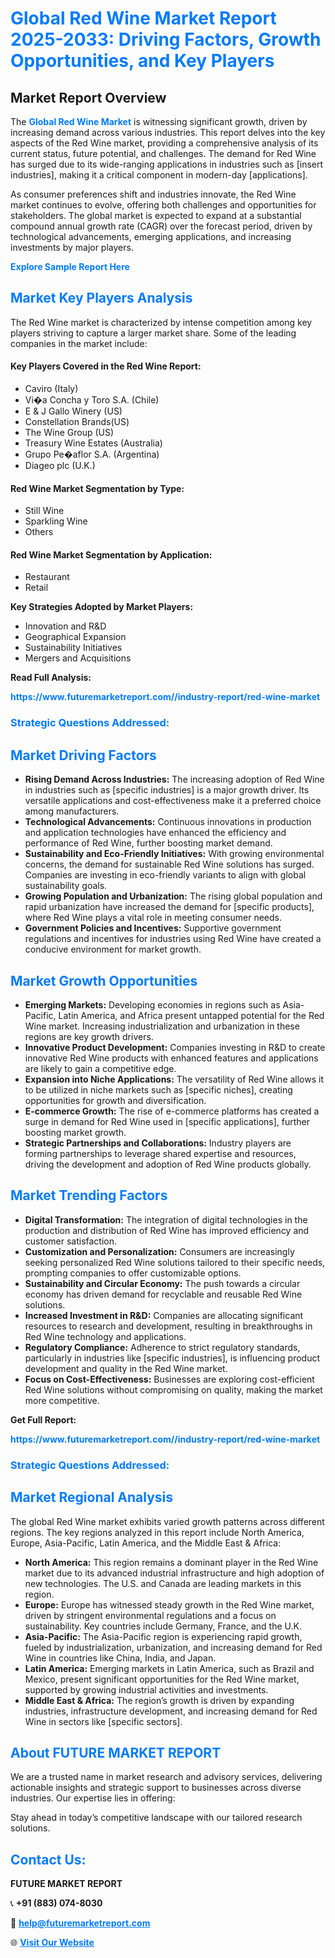 <h1 style="color: #007BFF;">Global Red Wine Market Report 2025-2033: Driving Factors, Growth Opportunities, and Key Players</h1>

<section id="overview">
<h2>Market Report Overview</h2>
<p>The <a href="https://www.futuremarketreport.com//industry-report/red-wine-market" style="color: #007BFF; text-decoration: none;"><strong>Global Red Wine Market</strong></a> is witnessing significant growth, driven by increasing demand across various industries. This report delves into the key aspects of the Red Wine market, providing a comprehensive analysis of its current status, future potential, and challenges. The demand for Red Wine has surged due to its wide-ranging applications in industries such as [insert industries], making it a critical component in modern-day [applications].</p>
<p>As consumer preferences shift and industries innovate, the Red Wine market continues to evolve, offering both challenges and opportunities for stakeholders. The global market is expected to expand at a substantial compound annual growth rate (CAGR) over the forecast period, driven by technological advancements, emerging applications, and increasing investments by major players.</p>
</section>

<section id="overview">
<p><a href="https://www.futuremarketreport.com//request-sample/reportId=62994" style="color: #007BFF; text-decoration: none;"><strong>Explore Sample Report Here</strong></a></p>
</section>

<section id="key-players">
<h2 style="color: #007BFF;">Market Key Players Analysis</h2>
<p>The Red Wine market is characterized by intense competition among key players striving to capture a larger market share. Some of the leading companies in the market include:</p>
<h4>Key Players Covered in the Red Wine Report:</h4>
<ul><li>Caviro (Italy)</li><li>Vi�a Concha y Toro S.A. (Chile)</li><li>E &amp; J Gallo Winery (US)</li><li>Constellation Brands(US)</li><li>The Wine Group (US)</li><li>Treasury Wine Estates (Australia)</li><li>Grupo Pe�aflor S.A. (Argentina)</li><li>Diageo plc (U.K.)</li></ul>
<h4>Red Wine Market Segmentation by Type:</h4>
<ul><li>Still Wine</li><li>Sparkling Wine</li><li>Others</li></ul>

<h4>Red Wine Market Segmentation by Application:</h4>
<ul><li>Restaurant</li><li>Retail</li></ul>
<p><strong>Key Strategies Adopted by Market Players:</strong></p>
<ul>
<li>Innovation and R&D</li>
<li>Geographical Expansion</li>
<li>Sustainability Initiatives</li>
<li>Mergers and Acquisitions</li>
</ul>
</section>

<section>
<p><strong>Read Full Analysis: </strong></p><a href="https://www.futuremarketreport.com//industry-report/red-wine-market" style="color: #007BFF; text-decoration: none;"><strong>https://www.futuremarketreport.com//industry-report/red-wine-market</strong></a>
<h3 style="color: #007BFF;">Strategic Questions Addressed:</h3>
</section>

<section id="driving-factors">
<h2 style="color: #007BFF;">Market Driving Factors</h2>
<ul>
<li><strong>Rising Demand Across Industries:</strong> The increasing adoption of Red Wine in industries such as [specific industries] is a major growth driver. Its versatile applications and cost-effectiveness make it a preferred choice among manufacturers.</li>
<li><strong>Technological Advancements:</strong> Continuous innovations in production and application technologies have enhanced the efficiency and performance of Red Wine, further boosting market demand.</li>
<li><strong>Sustainability and Eco-Friendly Initiatives:</strong> With growing environmental concerns, the demand for sustainable Red Wine solutions has surged. Companies are investing in eco-friendly variants to align with global sustainability goals.</li>
<li><strong>Growing Population and Urbanization:</strong> The rising global population and rapid urbanization have increased the demand for [specific products], where Red Wine plays a vital role in meeting consumer needs.</li>
<li><strong>Government Policies and Incentives:</strong> Supportive government regulations and incentives for industries using Red Wine have created a conducive environment for market growth.</li>
</ul>
</section>

<section id="growth-opportunities">
<h2 style="color: #007BFF;">Market Growth Opportunities</h2>
<ul>
<li><strong>Emerging Markets:</strong> Developing economies in regions such as Asia-Pacific, Latin America, and Africa present untapped potential for the Red Wine market. Increasing industrialization and urbanization in these regions are key growth drivers.</li>
<li><strong>Innovative Product Development:</strong> Companies investing in R&D to create innovative Red Wine products with enhanced features and applications are likely to gain a competitive edge.</li>
<li><strong>Expansion into Niche Applications:</strong> The versatility of Red Wine allows it to be utilized in niche markets such as [specific niches], creating opportunities for growth and diversification.</li>
<li><strong>E-commerce Growth:</strong> The rise of e-commerce platforms has created a surge in demand for Red Wine used in [specific applications], further boosting market growth.</li>
<li><strong>Strategic Partnerships and Collaborations:</strong> Industry players are forming partnerships to leverage shared expertise and resources, driving the development and adoption of Red Wine products globally.</li>
</ul>
</section>

<section id="trending-factors">
<h2 style="color: #007BFF;">Market Trending Factors</h2>
<ul>
<li><strong>Digital Transformation:</strong> The integration of digital technologies in the production and distribution of Red Wine has improved efficiency and customer satisfaction.</li>
<li><strong>Customization and Personalization:</strong> Consumers are increasingly seeking personalized Red Wine solutions tailored to their specific needs, prompting companies to offer customizable options.</li>
<li><strong>Sustainability and Circular Economy:</strong> The push towards a circular economy has driven demand for recyclable and reusable Red Wine solutions.</li>
<li><strong>Increased Investment in R&D:</strong> Companies are allocating significant resources to research and development, resulting in breakthroughs in Red Wine technology and applications.</li>
<li><strong>Regulatory Compliance:</strong> Adherence to strict regulatory standards, particularly in industries like [specific industries], is influencing product development and quality in the Red Wine market.</li>
<li><strong>Focus on Cost-Effectiveness:</strong> Businesses are exploring cost-efficient Red Wine solutions without compromising on quality, making the market more competitive.</li>
</ul>
</section>

<section>
<p><strong>Get Full Report: </strong></p><a href="https://www.futuremarketreport.com//industry-report/red-wine-market" style="color: #007BFF; text-decoration: none;"><strong>https://www.futuremarketreport.com//industry-report/red-wine-market</strong></a>
<h3 style="color: #007BFF;">Strategic Questions Addressed:</h3>
</section>


<section id="regional-analysis">
<h2 style="color: #007BFF;">Market Regional Analysis</h2>
<p>The global Red Wine market exhibits varied growth patterns across different regions. The key regions analyzed in this report include North America, Europe, Asia-Pacific, Latin America, and the Middle East & Africa:</p>
<ul>
<li><strong>North America:</strong> This region remains a dominant player in the Red Wine market due to its advanced industrial infrastructure and high adoption of new technologies. The U.S. and Canada are leading markets in this region.</li>
<li><strong>Europe:</strong> Europe has witnessed steady growth in the Red Wine market, driven by stringent environmental regulations and a focus on sustainability. Key countries include Germany, France, and the U.K.</li>
<li><strong>Asia-Pacific:</strong> The Asia-Pacific region is experiencing rapid growth, fueled by industrialization, urbanization, and increasing demand for Red Wine in countries like China, India, and Japan.</li>
<li><strong>Latin America:</strong> Emerging markets in Latin America, such as Brazil and Mexico, present significant opportunities for the Red Wine market, supported by growing industrial activities and investments.</li>
<li><strong>Middle East & Africa:</strong> The region’s growth is driven by expanding industries, infrastructure development, and increasing demand for Red Wine in sectors like [specific sectors].</li>
</ul>
</section>

<footer>
<h2 style="color: #007BFF;">About FUTURE MARKET REPORT</h2>
<p>We are a trusted name in market research and advisory services, delivering actionable insights and strategic support to businesses across diverse industries. Our expertise lies in offering:</p>

<p>Stay ahead in today’s competitive landscape with our tailored research solutions.</p>

<h2 style="color: #007BFF;">Contact Us:</h2>
<p><strong>FUTURE MARKET REPORT</strong></p>
<p>📞 <strong>+91 (883) 074-8030</strong></p>
<p>📧 <strong><a href="mailto:help@futuremarketreport.com" style="color: #007BFF;">help@futuremarketreport.com</a></strong></p>
<p>🌐 <strong><a href="https://www.futuremarketreport.com/" style="color: #007BFF;">Visit Our Website</a></strong></p>
</footer>